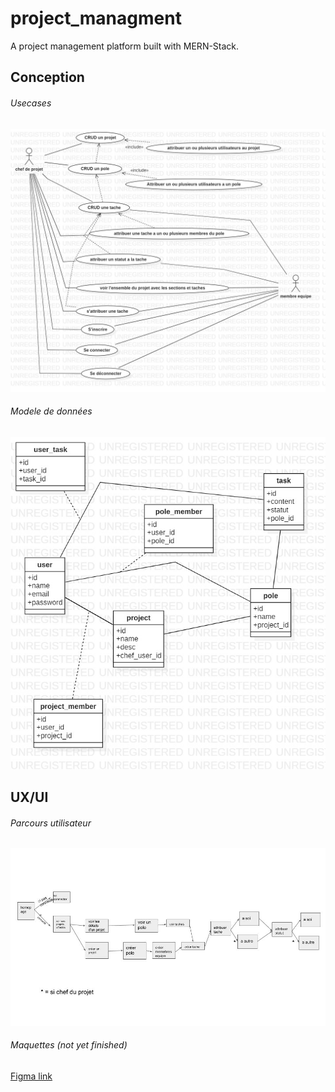 # project_managment
A project management platform built with MERN-Stack.
## Conception
###### Usecases
![](./storage/public/images/UseCaseDiagram.jpg)
###### Modele de données
![](./storage/public/images/donnees.jpg)
## UX/UI
###### Parcours utilisateur
![](./storage/public/images/parcour_utilisateur.jpg)
###### Maquettes (not yet finished)
[Figma link](https://www.figma.com/file/8dYRhbRJJjMwC35crTghIK/Project-Managment)
